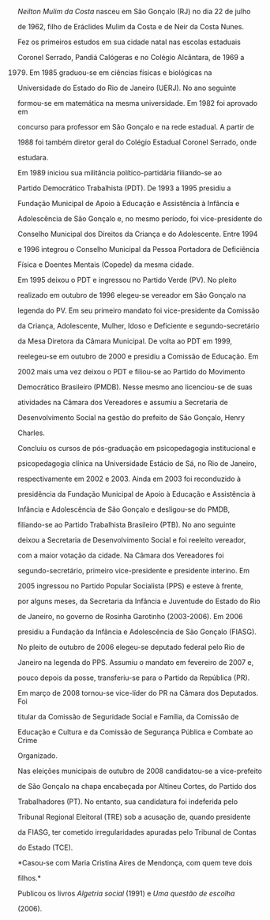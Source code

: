

*Neilton Mulim da Costa* nasceu em São Gonçalo (RJ) no dia 22 de julho

de 1962, filho de Eráclides Mulim da Costa e de Neir da Costa Nunes.



Fez os primeiros estudos em sua cidade natal nas escolas estaduais

Coronel Serrado, Pandiá Calógeras e no Colégio Alcântara, de 1969 a

1979. Em 1985 graduou-se em ciências físicas e biológicas na

Universidade do Estado do Rio de Janeiro (UERJ). No ano seguinte

formou-se em matemática na mesma universidade. Em 1982 foi aprovado em

concurso para professor em São Gonçalo e na rede estadual. A partir de

1988 foi também diretor geral do Colégio Estadual Coronel Serrado, onde

estudara.



Em 1989 iniciou sua militância político-partidária filiando-se ao

Partido Democrático Trabalhista (PDT). De 1993 a 1995 presidiu a

Fundação Municipal de Apoio à Educação e Assistência à Infância e

Adolescência de São Gonçalo e, no mesmo período, foi vice-presidente do

Conselho Municipal dos Direitos da Criança e do Adolescente. Entre 1994

e 1996 integrou o Conselho Municipal da Pessoa Portadora de Deficiência

Física e Doentes Mentais (Copede) da mesma cidade.



Em 1995 deixou o PDT e ingressou no Partido Verde (PV). No pleito

realizado em outubro de 1996 elegeu-se vereador em São Gonçalo na

legenda do PV. Em seu primeiro mandato foi vice-presidente da Comissão

da Criança, Adolescente, Mulher, Idoso e Deficiente e segundo-secretário

da Mesa Diretora da Câmara Municipal. De volta ao PDT em 1999,

reelegeu-se em outubro de 2000 e presidiu a Comissão de Educação. Em

2002 mais uma vez deixou o PDT e filiou-se ao Partido do Movimento

Democrático Brasileiro (PMDB). Nesse mesmo ano licenciou-se de suas

atividades na Câmara dos Vereadores e assumiu a Secretaria de

Desenvolvimento Social na gestão do prefeito de São Gonçalo, Henry

Charles.



Concluiu os cursos de pós-graduação em psicopedagogia institucional e

psicopedagogia clínica na Universidade Estácio de Sá, no Rio de Janeiro,

respectivamente em 2002 e 2003. Ainda em 2003 foi reconduzido à

presidência da Fundação Municipal de Apoio à Educação e Assistência à

Infância e Adolescência de São Gonçalo e desligou-se do PMDB,

filiando-se ao Partido Trabalhista Brasileiro (PTB). No ano seguinte

deixou a Secretaria de Desenvolvimento Social e foi reeleito vereador,

com a maior votação da cidade. Na Câmara dos Vereadores foi

segundo-secretário, primeiro vice-presidente e presidente interino. Em

2005 ingressou no Partido Popular Socialista (PPS) e esteve à frente,

por alguns meses, da Secretaria da Infância e Juventude do Estado do Rio

de Janeiro, no governo de Rosinha Garotinho (2003-2006). Em 2006

presidiu a Fundação da Infância e Adolescência de São Gonçalo (FIASG).



No pleito de outubro de 2006 elegeu-se deputado federal pelo Rio de

Janeiro na legenda do PPS. Assumiu o mandato em fevereiro de 2007 e,

pouco depois da posse, transferiu-se para o Partido da República (PR).

Em março de 2008 tornou-se vice-líder do PR na Câmara dos Deputados. Foi

titular da Comissão de Seguridade Social e Família, da Comissão de

Educação e Cultura e da Comissão de Segurança Pública e Combate ao Crime

Organizado.



Nas eleições municipais de outubro de 2008 candidatou-se a vice-prefeito

de São Gonçalo na chapa encabeçada por Altineu Cortes, do Partido dos

Trabalhadores (PT). No entanto, sua candidatura foi indeferida pelo

Tribunal Regional Eleitoral (TRE) sob a acusação de, quando presidente

da FIASG, ter cometido irregularidades apuradas pelo Tribunal de Contas

do Estado (TCE).



*Casou-se com Maria Cristina Aires de Mendonça, com quem teve dois

filhos.*



Publicou os livros *Algetria social* (1991) e *Uma questão de escolha*

(2006).



